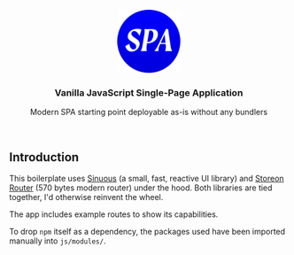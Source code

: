 <p align="center">
  <img src="./img/icon.svg" alt="Logo of Vanilla JS SPA" height="114">
</p>

<h3 align="center">Vanilla JavaScript Single-Page Application</h3>

<p align="center">
  Modern SPA starting point deployable as-is without any bundlers<br>
</p>

<br>

## Introduction

This boilerplate uses [Sinuous](https://github.com/luwes/sinuous) (a small, fast, reactive UI library) and [Storeon Router](https://github.com/storeon/storeon) (570 bytes modern router) under the hood. Both libraries are tied together, I'd otherwise reinvent the wheel.

The app includes example routes to show its capabilities.

To drop `npm` itself as a dependency, the packages used have been imported manually into `js/modules/`. 
